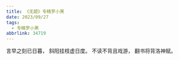 ```yaml
---
title: 《无题》专精罗小黑
date: 2023/09/27
tags:
  - 专精罗小黑
abbrlink: 34719
---
```


言早之刻已日暮，
斜阳挂枝虚日度。
不读不背且戏游，
翻书将背洛神赋。
